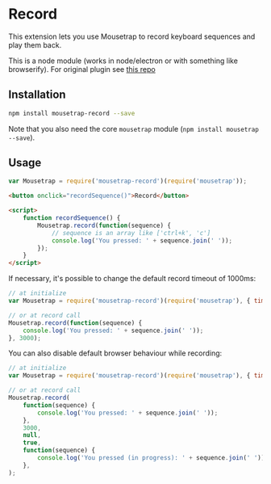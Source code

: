 # Record

This extension lets you use Mousetrap to record keyboard sequences and play them back.

This is a node module (works in node/electron or with something like browserify). For original plugin see [this repo](https://github.com/ccampbell/mousetrap/tree/master/plugins/record)

## Installation

```bash
npm install mousetrap-record --save
```

Note that you also need the core `mousetrap` module (`npm install mousetrap --save`).

## Usage

```javascript
var Mousetrap = require('mousetrap-record')(require('mousetrap'));
```

```html
<button onclick="recordSequence()">Record</button>

<script>
    function recordSequence() {
        Mousetrap.record(function(sequence) {
            // sequence is an array like ['ctrl+k', 'c']
            console.log('You pressed: ' + sequence.join(' '));
        });
    }
</script>
```

If necessary, it's possible to change the default record timeout of 1000ms:

```js
// at initialize
var Mousetrap = require('mousetrap-record')(require('mousetrap'), { timeout: 250 });

// or at record call
Mousetrap.record(function(sequence) {
    console.log('You pressed: ' + sequence.join(' '));
}, 3000);
```

You can also disable default browser behaviour while recording:

```js
// at initialize
var Mousetrap = require('mousetrap-record')(require('mousetrap'), { timeout: 250, preventDefault: true, noRepeat: true });

// or at record call
Mousetrap.record(
    function(sequence) {
        console.log('You pressed: ' + sequence.join(' '));
    },
    3000,
    null,
    true,
    function(sequence) {
        console.log('You pressed (in progress): ' + sequence.join(' '));
    },
);
```
